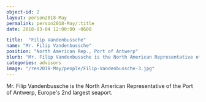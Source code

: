 ```yaml
---
object-id: 2
layout: person2018-May
permalink: person2018-May/:title
date: 2018-03-04 12:00:00 -0600

title:  "Filip Vandenbussche"
name: "Mr. Filip Vandenbussche"
position: "North American Rep., Port of Antwerp"
blurb: "Mr. Filip Vandenbussche is the North American Representative of the Port of Antwerp, Europe's 2nd largest seaport."
categories: advisors
image: "/res2018-May/people/Filip-Vandenbussche-3.jpg"
---
```


Mr. Filip Vandenbussche is the North American Representative of the Port of Antwerp, Europe's 2nd largest seaport.
